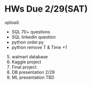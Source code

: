 # HWs Due 2/29(SAT)

upload:

* SQL 70+ questions
* SQL linkedIn question
* python order.py
* python remove T & Time +1
5. walmart database
6. Kaggle project
7. Final project
8. DB presentation 2/29
9. ML presentation TBD
